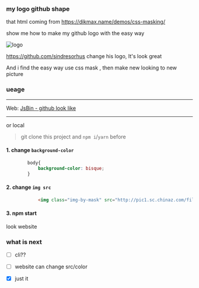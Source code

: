 ### my logo github shape

that html coming from https://dikmax.name/demos/css-masking/

show me how to make my github logo with the easy way

![logo](https://avatars2.githubusercontent.com/u/20272484?s=460&v=4)

https://github.com/sindresorhus change his logo, It's look great

And i find the easy way use css mask , then make new looking to new picture 

### ueage

---

Web: [JsBin - github look like](http://jsbin.com/yepoduvavi/edit?html,js,output)

---

or local

>  git clone this project and  `npm i`/`yarn` before

#### 1. change `background-color`

``` css
        body{
            background-color: bisque;
        }
```

#### 2. change `img src `

``` html
            <img class="img-by-mask" src="http://pic1.sc.chinaz.com/files/pic/pic9/201410/apic7065.jpg" alt="" srcset="">
```

#### 3. npm start

look website

### what is next

- [ ] cli??

- [ ] website can change src/color

- [x] just it